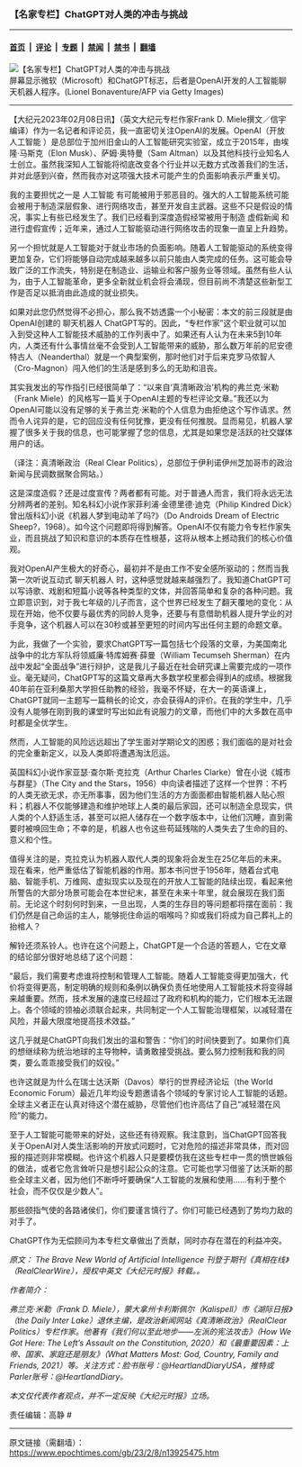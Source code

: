 ### 【名家专栏】ChatGPT对人类的冲击与挑战

---

#### [首页](../../../..?n13925475) &nbsp;|&nbsp; [评论](../../../../../epoch-comment?n13925475) &nbsp;|&nbsp; [专题](../../../../../epoch-special?n13925475) &nbsp;|&nbsp; [禁闻](../../../../../epoch-news?n13925475) &nbsp;|&nbsp; [禁书](../../../../../books?n13925475) &nbsp;|&nbsp; [翻墙](https://github.com/gfw-breaker/nogfw/blob/master/README.md?n13925475)


<div><img alt="【名家专栏】ChatGPT对人类的冲击与挑战" class="attachment-djy_600_400 size-djy_600_400 wp-post-image" src="https://i.epochtimes.com/assets/uploads/2023/02/id13925478-GettyImages-1246495499-1200x800-600x400.jpg"/>
<div class="caption">
 屏幕显示微软（Microsoft）和ChatGPT标志，后者是OpenAI开发的人工智能聊天机器人程序。(Lionel Bonaventure/AFP via Getty Images)
</div></div><hr/><div class="post_content" id="artbody" itemprop="articleBody">
 <!-- article content begin -->
 <p>
  【大纪元2023年02月08日讯】（英文大纪元专栏作家Frank D. Miele撰文／信宇编译）作为一名记者和评论员，我一直密切关注OpenAI的发展。OpenAI（开放
  <ok href="https://www.epochtimes.com/gb/tag/%E4%BA%BA%E5%B7%A5%E6%99%BA%E8%83%BD.html">
   人工智能
  </ok>
  ）是总部位于加州旧金山的人工智能研究实验室，成立于2015年，由埃隆‧马斯克（Elon Musk）、萨姆‧奥特曼（Sam Altman）以及其他科技行业知名人士创立。虽然我深知人工智能将彻底改变各个行业并以无数方式改善我们的生活，并对此感到兴奋，然而我亦对这项强大技术可能产生的负面影响表示严重关切。
 </p>
 <p>
  我的主要担忧之一是
  <ok href="https://www.epochtimes.com/gb/tag/%E4%BA%BA%E5%B7%A5%E6%99%BA%E8%83%BD.html">
   人工智能
  </ok>
  有可能被用于邪恶目的。强大的人工智能系统可能会被用于制造深层假象、进行网络攻击，甚至开发自主武器。这些不只是假设的情况，事实上有些已经发生了。我们已经看到深度造假经常被用于制造
  <ok href="https://www.epochtimes.com/gb/tag/%E8%99%9A%E5%81%87%E6%96%B0%E9%97%BB.html">
   虚假新闻
  </ok>
  和进行虚假宣传；近年来，通过人工智能驱动进行网络攻击的现象一直呈上升趋势。
 </p>
 <p>
  另一个担忧就是人工智能对于就业市场的负面影响。随着人工智能驱动的系统变得更加复杂，它们将能够自动完成越来越多以前只能由人类完成的任务。这可能会导致广泛的工作流失，特别是在制造业、运输业和客户服务业等领域。虽然有些人认为，由于人工智能革命，更多全新就业机会将会涌现，但目前尚不清楚这些新型工作是否足以抵消由此造成的就业损失。
 </p>
 <p>
  如果对此您仍然觉得不必担心，那么我不妨透露一个小秘密：本文的前三段就是由OpenAI创建的
  <ok href="https://www.epochtimes.com/gb/tag/%E8%81%8A%E5%A4%A9%E6%9C%BA%E5%99%A8%E4%BA%BA.html">
   聊天机器人
  </ok>
  ChatGPT写的。因此，“专栏作家”这个职业就可以加入到受这种人工智能技术威胁的工作列表中了。如果还有人认为在未来5到10年内，人类还有什么事情丝毫不会受到人工智能带来的威胁，那么数万年前的尼安德特古人（Neanderthal）就是一个典型案例，那时他们对于后来克罗马侬智人（Cro-Magnon）闯入他们的生活是感到多么的无助和沮丧。
 </p>
 <p>
  其实我发出的写作指引已经很简单了：“以来自‘真清晰政治’机构的弗兰克‧米勒（Frank Miele）的风格写一篇关于OpenAI主题的专栏评论文章。”我还以为OpenAI可能以没有足够的关于弗兰克‧米勒的个人信息为由拒绝这个写作请求。然而令人诧异的是，它的回应没有任何犹豫，更没有任何推脱。显而易见，机器人掌握了很多关于我的信息，也可能掌握了您的信息，尤其是如果您是活跃的社交媒体用户的话。
 </p>
 <p>
  （译注：真清晰政治（Real Clear Politics），总部位于伊利诺伊州芝加哥市的政治新闻与民调数据聚合网站。）
 </p>
 <p>
  这是深度造假？还是过度宣传？两者都有可能。对于普通人而言，我们将永远无法分辨两者的差别。知名科幻小说作家菲利浦‧金德里德‧迪克（Philip Kindred Dick）曾出版科幻小说《机器人梦到电动羊了吗?》（Do Androids Dream of Electric Sheep?，1968）。如今这个问题即将得到解答。OpenAI不仅有能力令专栏作家失业，而且挑战了知识和意识的本质存在性根基，这将从根本上撼动我们的核心价值观。
 </p>
 <p>
  我对OpenAI产生极大的好奇心，最初并不是由工作不安全感所驱动的；然而当我第一次听说互动式
  <ok href="https://www.epochtimes.com/gb/tag/%E8%81%8A%E5%A4%A9%E6%9C%BA%E5%99%A8%E4%BA%BA.html">
   聊天机器人
  </ok>
  时，这种感觉就越来越强烈了。我知道ChatGPT可以写诗歌、戏剧和短篇小说等各种类型的文体，并回答简单和复杂的各种问题。我立即意识到，对于我七年级的儿子而言，这个世界已经发生了翻天覆地的变化：从现在开始，他不仅要与最优秀的同龄人竞争，还要与有意借助机器人提升学业的对手竞争，这个机器人可以在30秒或甚至更短的时间内写出任何主题的命题文章。
 </p>
 <p>
  为此，我做了一个实验，要求ChatGPT写一篇包括七个段落的文章，为美国南北战争中的北方军队将领威廉‧特库姆赛‧薛曼（William Tecumseh Sherman）在内战中发起“全面战争”进行辩护，这是我儿子最近在社会研究课上需要完成的一项作业。毫无疑问，ChatGPT写的这篇文章再大多数学校里都会得到A的成绩。根据我40年前在亚利桑那大学担任助教的经验，我毫不怀疑，在大一的英语课上，ChatGPT就同一主题写一篇稍长的论文，亦会获得A的评价。在我的学生中，几乎没有人能够在刚到我的课堂时写出如此有说服力的文章，而他们中的大多数在高中时都是全优学生。
 </p>
 <p>
  然而，人工智能的风险远远超出了学生面对学期论文的困惑；我们面临的是对社会的完全重新定义，以及人类即将遭遇淘汰厄运。
 </p>
 <p>
  英国科幻小说作家亚瑟‧查尔斯‧克拉克（Arthur Charles Clarke）曾在小说《城市与群星》（The City and the Stars，1956）中向读者描述了这样一个世界：不朽的人类无欲无求，亦无所事事，因为他们生活的方方面面都由智能机器人贴心照料；机器人不仅能够建造和维护地球上人类的最后家园，还可以制造全息现实，供人类的个人舒适生活，甚至可以把人储存在一个数字版本中，让他们沉睡，直到需要时被唤回生命；不幸的是，机器人也令这些苟延残喘的人类失去了生命的目的、意义和个性。
 </p>
 <p>
  值得关注的是，克拉克认为机器人取代人类的现象将会发生在25亿年后的未来。现在看来，他严重低估了智能机器的作用。那本书问世于1956年，随着台式电脑、智能手机、万维网、虚拟现实以及现在的开放人工智能的陆续出现，看起来他所警告的大部分场景可能会在本世纪末，甚至在未来十年里，就会展现在我们面前。无论这个时刻何时到来，一旦出现，人类的生存目的等问题都将摆在面前：我们仍然是自己命运的主人，能够扼住命运的咽喉吗？抑或我们将成为自己葬礼上的抬棺人？
 </p>
 <p>
  解铃还须系铃人。也许在这个问题上，ChatGPT是一个合适的答题人，它在文章的结论部分很好地总结了这个问题：
 </p>
 <p>
  “最后，我们需要考虑谁将控制和管理人工智能。随着人工智能变得更加强大，代价将变得更高，制定明确的规则和条例以确保负责任地使用人工智能技术将变得越来越重要。然而，技术发展的速度已经超过了政府和机构的能力，它们根本无法跟上。各个领域的领袖必须联合起来，共同制定一个人工智能治理框架，以减轻潜在风险，并最大限度地提高技术效益。”
 </p>
 <p>
  这几乎就是ChatGPT向我们发出的温和警告：“你们的时间快要到了。如果你们真的想继续称为统治地球的主导物种，请勇敢接受挑战。要么努力控制我和我的同类，要么乖乖接受我们的奴役。”
 </p>
 <p>
  也许这就是为什么在瑞士达沃斯（Davos）举行的世界经济论坛（the World Economic Forum）最近几年均设专题邀请各个领域的专家讨论人工智能的话题。全球主义者正在认真对待这个潜在威胁，尽管他们也许高估了自己“减轻潜在风险”的能力。
 </p>
 <p>
  至于人工智能可能带来的好处，这些还有待观察。我注意到，当ChatGPT回答我关于OpenAI对人类生活影响的开放式问题时，它对危险的描述非常具体，而对回报的描述则非常模糊。也许这个机器人只是要模仿我在这些专栏中一贯的愤世嫉俗的做法，或者它危言耸听只是想引起公众的注意。它可能也学习借鉴了达沃斯的那些全球主义者，因为他们不断呼吁要确保“人工智能的发展和使用……有利于整个社会，而不仅仅是少数人”。
 </p>
 <p>
  那些颐指气使的各路诸侯们，你们要谨言慎行了。你们可能已经遇到了势均力敌的对手了。
 </p>
 <p>
  ChatGPT作为无偿顾问为本专栏文章做出了贡献，同时亦存在潜在的利益冲突。
 </p>
 <p>
  <em>
   原文：
   <ok href="https://www.theepochtimes.com/the-brave-new-world-of-artificial-intelligence_5023620.html" rel="noopener noreferrer" target="_blank">
    The Brave New World of Artificial Intelligence
   </ok>
   刊登于期刊《真相在线》（RealClearWire），授权中英文《大纪元时报》转载。。
  </em>
 </p>
 <p>
  <em>
   作者简介：
  </em>
 </p>
 <p>
  <em>
   弗兰克‧米勒（Frank D. Miele），蒙大拿州卡利斯佩尔（Kalispell）市《湖际日报》（the Daily Inter Lake）退休主编，是政治新闻网站《真清晰政治》（RealClear Politics）专栏作家。他著有《我们何以至此地步——左派的宪法攻击》（How We Got Here: The Left’s Assault on the Constitution, 2020）和《最重要因素：上帝、国家、家庭还是朋友》（What Matters Most: God, Country, Family and Friends, 2021）等。关注方式：脸书账号：@HeartlandDiaryUSA，推特或Parler账号：@HeartlandDiary。
  </em>
 </p>
 <p>
  <em>
   本文仅代表作者观点，并不一定反映《大纪元时报》立场。
  </em>
 </p>
 <p>
  责任编辑：高静 #
 </p>
 <!-- article content end -->
 <div id="below_article_ad">
 </div>
</div>


---

原文链接（需翻墙）：https://www.epochtimes.com/gb/23/2/8/n13925475.htm
